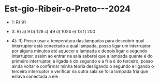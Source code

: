 # Est-gio-Ribeir-o-Preto---2024

- 1:
    R) 91

- 3:
    R)  a) 9
        b) 128
        c) 49
        d) 1024
        e) 13
        f) 200

- 4):
    R) Posso usar a temperatura das lampadas para descobrir qual interruptor está conectado a qual lampada, posso ligar um interruptor por alguns minutos até aquecer a lampada e depois ligar o segundo interruptor, assim ao entrar na sala saberei que a lampada quente é do primeiro interruptor, a ligada é do segundo e a fria é do terceiro, posso ainda voltar e confirmar minha teoria desligando o segundo e ligando o terceiro interruptor e verificar na outra sala se foi a lampada fria que estava conectada a ele

  
